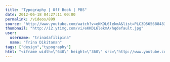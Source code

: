 ```yaml
---
title: "Typography | Off Book | PBS"
date: 2012-06-18 04:27:11 00:00
permalink: /videos/899
source: "http://www.youtube.com/watch?v=eKKDL6lekmA&list=PLC3D565688483CCB5&index=1&feature=plcp"
thumbnail: "http://i2.ytimg.com/vi/eKKDL6lekmA/hqdefault.jpg"
user:
  username: "trinadafilipina"
  name: "Trina Dikitanan"
tags: ["design","typography"]
html: "<iframe width=\"640\" height=\"360\" src=\"http://www.youtube.com/embed/eKKDL6lekmA?wmode=transparent&fs=1&feature=oembed\" frameborder=\"0\" allowfullscreen></iframe>"
---
```


